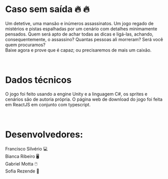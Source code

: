 # Caso sem saída 🔥 🔥

  Um detetive, uma mansão e inúmeros assassinatos. Um jogo regado de mistérios e pistas espalhadas por um cenário com detalhes minimamente pensados. Quem será apto de achar todas as dicas e ligá-las, achando, consequentemente, o assassino? Quantas pessoas ali morreram? Será você quem procuramos?
  <br>Baixe agora e prove que é capaz; ou precisaremos de mais um caixão.
  
<br>
  
 # Dados técnicos
 
  O jogo foi feito usando a engine Unity e a linguagem C#, os sprites e cenários são de autoria própria. O página web de download do jogo foi feita em ReactJS em conjunto com typescript.
  
<br>

 # Desenvolvedores:
  
  Francisco Silvério 💻
  <br>Bianca Ribeiro 🖥️
  <br>Gabriel Motta 🖱️
  <br>Sofia Rezende 📝
